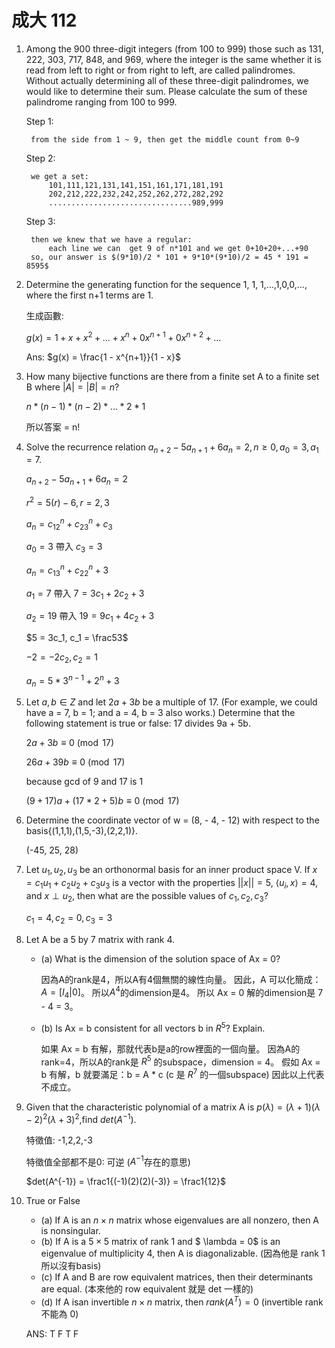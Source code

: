# 成大 112

1. Among the 900 three-digit integers (from 100 to 999) those such as 131, 222, 303, 717, 848, and 969, where the integer is the same whether it is read from left to right or from right to left, are called palindromes. Without actually determining all of these three-digit palindromes, we would like to determine their sum. Please calculate the sum of these palindrome ranging from 100 to 999.

    Step 1:

        from the side from 1 ~ 9, then get the middle count from 0~9
    Step 2:

        we get a set:
            101,111,121,131,141,151,161,171,181,191
            202,212,222,232,242,252,262,272,282,292
            ................................989,999
    Step 3:

        then we knew that we have a regular:
            each line we can  get 9 of n*101 and we get 0+10+20+...+90
        so, our answer is $(9*10)/2 * 101 + 9*10*(9*10)/2 = 45 * 191 = 8595$

2. Determine the generating function for the sequence 1, 1, 1,...,1,0,0,..., where the first n+1 terms are 1.

    生成函數:

    $g(x) = 1 + x + x^2 + ... + x^n + 0x^{n+1} + 0x^{n+2} + ...$

    Ans: $g(x) = \frac{1 - x^{n+1}}{1 - x}$
3. How many bijective functions are there from a finite set A to a finite set B where $|A| = |B| = n$?

    $n * (n-1) * (n-2) * ... * 2 * 1$

    所以答案 = n!
4. Solve the recurrence relation $a_{n+2}-5a_{n+1}+6a_n=2,n \ge 0,a_0=3,a_1=7$.

    $a_{n+2}-5a_{n+1}+6a_n=2$

    $r^2 = 5(r)-6, r = 2,3$

    $a_n = c_12^n+c_23^n+c_3$

    $a_0 = 3$ 帶入 $c_3 = 3$

    $a_n = c_13^n+c_22^n+3$

    $a_1 = 7$ 帶入 $7 = 3c_1+2c_2+3$

    $a_2 = 19$ 帶入 $19 = 9c_1+4c_2+3$

    $5 = 3c_1, c_1 = \frac53$

    $-2 = -2c_2, c_2 = 1$

    $a_n = 5*3^{n-1}+2^n+3$

5. Let $a, b \in Z$ and let $2a + 3b$ be a multiple of 17. (For example, we could have a = 7, b = 1; and a = 4, b = 3 also works.) Determine that the following statement is true or false: 17 divides 9a + 5b.

    $2a + 3b \equiv 0 \pmod{17}$

    $26a + 39b \equiv 0 \pmod{17}$

    because gcd of 9 and 17 is 1

    $(9+17)a + (17*2+5)b \equiv 0 \pmod{17}$
6. Determine the coordinate vector of w = (8, - 4, - 12) with respect to the basis{(1,1,1),(1,5,-3),(2,2,1)}.

    (-45, 25, 28)
7. Let ${u_1,u_2,u_3}$ be an orthonormal basis for an inner product space V. If $x = c_1u_1+c_2u_2+c_3u_3$ is a vector with the properties $||x|| = 5$, $\langle u_i,x \rangle = 4$, and $x \perp u_2$, then what are the possible values of $c_1,c_2,c_3$?

    $c_1=4,c_2=0,c_3=3$
8. Let A be a 5 by 7 matrix with rank 4.
    - (a) What is the dimension of the solution space of  Ax = 0?

        因為A的rank是4，所以A有4個無關的線性向量。
        因此，A 可以化簡成：$A = [I_4 | 0]$。
        所以$A^4$的dimension是4。
        所以 Ax = 0 解的dimension是 7 - 4 = 3。
    - (b) Is Ax = b consistent for all vectors b in $R^5$? Explain.

        如果 Ax = b 有解，那就代表b是a的row裡面的一個向量。
        因為A的rank=4，所以A的rank是 $R^5$ 的subspace，dimension = 4。
        假如 Ax = b 有解，b 就要滿足：b = A * c (c 是 $R^7$ 的一個subspace)
        因此以上代表不成立。
9. Given that the characteristic polynomial of a matrix A is
$p(\lambda)=(\lambda+1)(\lambda-2)^2(\lambda+3)^2$,find $det(A^{-1})$.

    特徵值: -1,2,2,-3

    特徵值全部都不是0: 可逆 ($A^{-1}$存在的意思)

    $det(A^{-1}) = \frac1{(-1)(2)(2)(-3)} = \frac1{12}$
10. True or False
    - (a) If A is an $n \times n$ matrix whose eigenvalues are all nonzero, then A is nonsingular.
    - (b) If A is a $5 \times 5$ matrix of rank 1 and $ \lambda = 0$ is an eigenvalue of multiplicity 4, then A is diagonalizable. (因為他是 rank 1 所以沒有basis)
    - (c) If A and B are row equivalent matrices, then their determinants are equal. (本來他的 row equivalent 就是 det 一樣的)
    - (d) If A isan invertible $n \times n$ matrix, then $rank(A^T) = 0$ (invertible rank 不能為 0)

    ANS: T F T F
